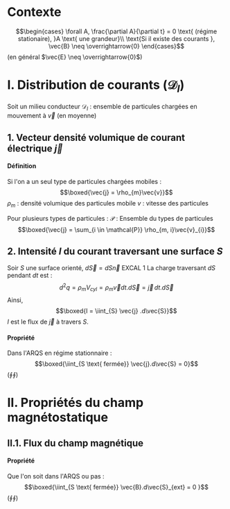 # Contexte
$$\begin{cases}
\forall A, \frac{\partial A}{\partial t} = 0  \text{ (régime stationaire), }A \text{ une grandeur}\\
\text{Si il existe des courants }, \vec{B} \neq  \overrightarrow{0}
\end{cases}$$
(en général $\vec{E} \neq  \overrightarrow{0}$)

# I. Distribution de courants ($\mathcal{D}_{I}$)
Soit un milieu conducteur
$\mathcal{D}_{I}$ : ensemble de particules chargées en mouvement à $\vec{v}$ (en moyenne)

## 1. Vecteur densité volumique de courant électrique $\vec{j}$
#### Définition
Si l'on a un seul type de particules chargées mobiles : 
$$\boxed{\vec{j} = \rho_{m}\vec{v}}$$
$\rho_{m}$ : densité volumique des particules mobile
$v$ : vitesse des particules

Pour plusieurs types de particules : 
$\mathcal{P}$ : Ensemble du types de particules
$$\boxed{\vec{j} = \sum_{i \in \mathcal{P}} \rho_{m, i}\vec{v}_{i}}$$

## 2. Intensité $I$ du courant traversant une surface $S$
Soir $S$ une surface orienté, $d\vec{S} = dS \vec{n}$
EXCAL 1
La charge traversant $dS$ pendant $dt$ est : 
$$d^{2}q = \rho_{m}V_{cyl} = \rho_{m} \vec{v}dt.d\vec{S} = \vec{j}\,  dt.d\vec{S}$$
Ainsi, 
$$\boxed{I = \iint_{S} \vec{j} .d\vec{S}}$$
$I$ est le flux de $\vec{j}$ à travers $S$.

#### Propriété
Dans l'ARQS en régime stationnaire : 
$$\boxed{\iint_{S \text{ fermée}} \vec{j}.d\vec{S} = 0}$$
($\oint\oint$)

# II. Propriétés du champ magnétostatique
## II.1. Flux du champ magnétique
#### Propriété
Que l'on soit dans l'ARQS ou pas :
$$\boxed{\iint_{S \text{ fermée}} \vec{B}.d\vec{S}_{ext} = 0 }$$
($\oint\oint$)
